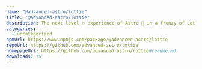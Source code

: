 ```yaml
---
name: "@advanced-astro/lottie"
title: "@advanced-astro/lottie"
description: The next level 🔥 experience of Astro 🚀 in a frenzy of Lottie wizardry 🪄
categories:
  - uncategorized
npmUrl: https://www.npmjs.com/package/@advanced-astro/lottie
repoUrl: https://github.com/advanced-astro/lottie
homepageUrl: https://github.com/advanced-astro/lottie#readme.md
downloads: 75
---
```

